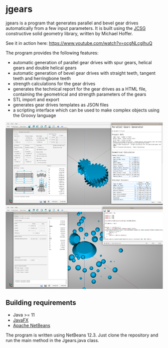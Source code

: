 jgears
=======

jgears is a program that generates parallel and bevel gear drives automatically from a few input parameters. It is built using the 
[JCSG](https://github.com/miho/JCSG) constructive solid geometry library, written by Michael Hoffer. 

See it in action here: https://www.youtube.com/watch?v=ocgNLcgIhuQ

The program provides the following features:
- automatic generation of parallel gear drives with spur gears, helical gears and double helical gears
- automatic generation of bevel gear drives with straight teeth, tangent teeth and herringbone teeth
- strength calculations for the gear drives
- generates the technical report for the gear drives as a HTML file, containing the geometrical and strength parameters of the gears
- STL import and export
- generates gear drives templates as JSON files
- a scripting interface which can be used to make complex objects using the Groovy language

![](/screenshots/jgears.png)
![](/screenshots/jgears2.png)
## Building requirements

- Java >= 11
- [JavaFX](https://openjfx.io/)
- [Apache NetBeans](https://netbeans.apache.org/)

The program is written using NetBeans 12.3. Just clone the repository and run the main method in the Jgears.java class.
